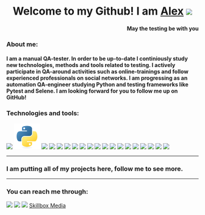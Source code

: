 <h1 align="center">Welcome to my Github! I am <a href="https://daniilshat.ru/" target="_blank">Alex</a> 
<img src="https://github.com/blackcater/blackcater/raw/main/images/Hi.gif" height="32"/></h1>
<h4 align="right">May the testing be with you </h4>


### About me:
#### I am a manual QA-tester. In order to be up-to-date I continiously study new technologies, methods and tools related to testing. I actively participate in QA-around activities such as online-trainings and follow experienced professionals on social networks. I am progressing as an automation QA-engineer studying Python and testing frameworks like Pytest and Selene. I am looking forward for you to follow me up on GitHub!

###  Technologies and tools:
[<img src=https://user-images.githubusercontent.com/125588671/270274240-0b2a1a7a-58a1-4d02-85eb-f0490384cd7f.png height="60">](https://developer.chrome.com/docs/devtools/)
[<img src=https://raw.githubusercontent.com/devicons/devicon/master/icons/python/python-original.svg height="68">](https://www.python.org/) 
[<img src=https://user-images.githubusercontent.com/125588671/270273375-4f4ca48b-1302-431a-a02e-75ce20173789.svg height="60">](https://www.jetbrains.com/ru-ru/pycharm/)
[<img src=https://user-images.githubusercontent.com/125588671/270273298-7df7439a-85ec-401b-b4e4-10dd87113ead.svg height="60">](https://code.visualstudio.com/)
[<img src=https://user-images.githubusercontent.com/125588671/270274245-3a66a88f-2788-4cab-a0b8-b89863932bd3.png height="60">](https://docs.pytest.org/en/7.4.x//)
[<img src=https://user-images.githubusercontent.com/125588671/270274251-12f6bf28-419c-4c34-8b34-8f1c129cb61b.png height="60">](https://github.com/yashaka/selene)
[<img src=https://user-images.githubusercontent.com/125588671/270273340-0fe26f6c-0682-40e2-afcc-940e1571fb97.svg height="60">](https://github.com/aaoshepkov)
[<img src=https://user-images.githubusercontent.com/125588671/270273316-ffcef045-2e3b-4528-a211-baa16e5475f1.svg height="60">](https://www.postman.com/)
[<img src=https://user-images.githubusercontent.com/125588671/270274232-b1cbaabd-c2a7-4b2b-b3b4-c363ff62efaf.png height="60">](https://soapui.ru/)
[<img src=https://user-images.githubusercontent.com/125588671/270273394-79fb6e1a-e10c-4e8f-8fef-23a902eb6546.svg height="60">](https://swagger.io/)
[<img src=https://user-images.githubusercontent.com/125588671/270273370-5b4f24c6-187b-44eb-bd6e-fd035d819f05.svg height="60">](https://www.postgresql.org/)
[<img src=https://user-images.githubusercontent.com/125588671/270273366-773b75c3-9b8d-4eb1-9d31-ab3c2a358fba.svg height="60">](https://www.mysql.com)
[<img src=https://user-images.githubusercontent.com/125588671/270273337-e7e19966-0ab7-48af-853a-eaa3a1025c85.svg height="60">](https://www.atlassian.com/ru/software/confluence)
[<img src=https://user-images.githubusercontent.com/125588671/270273360-c7a2539e-3458-48c8-8830-93c87150438e.svg height="60">](https://www.atlassian.com/ru/software/jira)
[<img src=https://user-images.githubusercontent.com/125588671/270274247-ae22508b-4487-4e4c-b837-f9224091edd9.png height="60">](https://qase.io/)
[<img src=https://user-images.githubusercontent.com/125588671/270273368-d129f5f6-f915-4ca5-b988-a08690af4e83.svg height="60">](https://www.notion.so/855cff8aaac84a25ab67cf273351f578)
[<img src=https://user-images.githubusercontent.com/125588671/270273326-1bea1010-d113-46fb-84f6-9899c9bda888.svg height="60">](https://miro.com/app/dashboard/)
[<img src=https://user-images.githubusercontent.com/125588671/270273363-b893f6b8-4e06-45df-9596-0a16932a597f.svg height="60">](https://mattermost.com/)
[<img src=https://user-images.githubusercontent.com/125588671/270274256-63b29f77-2d67-4d04-86be-f15e28170d5b.png height="60">](https://chlist.sitechco.ru/)  
______________________________


### I am putting all of my projects here, follow me to see more.
______________________________


### You can reach me through: 
[<img src=https://user-images.githubusercontent.com/125588671/270387220-a63e8a9d-da3a-4b9a-b0f8-f4e74907bf1f.svg height="68">](https://www.linkedin.com/in/aleksandr-oshchepkov-a63189b3/)
[<img src=https://user-images.githubusercontent.com/125588671/270387267-9f74c6c8-7adf-4a18-b843-8dfa7ec7f3be.svg height="68">](https://t.me/alxosh)
[<img src=https://user-images.githubusercontent.com/125588671/270387267-9f74c6c8-7adf-4a18-b843-8dfa7ec7f3be.svg height="68">]( "aaoshepkov@gmail.com")
[Skillbox Media](https://skillbox.ru/media/ "Всплывающая подсказка")



